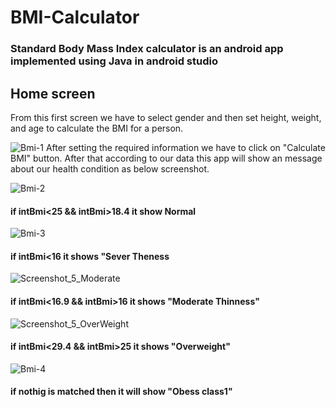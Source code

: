 # BMI-Calculator
### Standard Body Mass Index calculator is an android app implemented using Java in android studio

## Home screen
From this first screen we have to select gender and then set height, weight, and age to calculate the BMI for a person.

![Bmi-1](https://user-images.githubusercontent.com/105268491/209492233-ba0c2e02-8892-44a0-8feb-ce2fb657e93d.png)
After setting the required information we have to click on "Calculate BMI" button. After that according to our data this app will show an message about our health condition as below screenshot.


![Bmi-2](https://user-images.githubusercontent.com/105268491/209495962-94ae25db-1a66-43f5-afcd-250cd5a4b4cf.png)
#### if intBmi<25 && intBmi>18.4 it show Normal


![Bmi-3](https://user-images.githubusercontent.com/105268491/209496891-8e14b5ec-c7a9-41dc-b266-4e7fdbfe9b2a.png)
#### if intBmi<16 it shows "Sever Theness



![Screenshot_5_Moderate](https://user-images.githubusercontent.com/105268491/209497514-2da19ff0-3175-4f18-8381-e3fc4f752456.png)

#### if intBmi<16.9 && intBmi>16  it shows "Moderate Thinness"


![Screenshot_5_OverWeight](https://user-images.githubusercontent.com/105268491/209497527-bbb69d13-2ff8-4d28-9a5d-5917f3700bfe.png)
#### if intBmi<29.4 && intBmi>25 it shows "Overweight"


![Bmi-4](https://user-images.githubusercontent.com/105268491/209496931-ba475d67-414c-4859-8a34-9300e87d7d95.png)
#### if nothig is matched then it will show "Obess class1"
